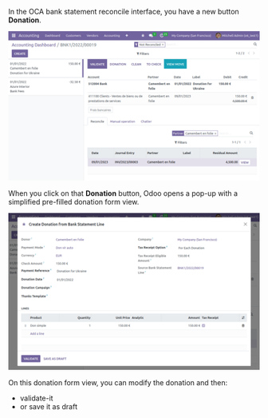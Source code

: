 In the OCA bank statement reconcile interface, you have a new button
**Donation**.

![](../static/description/donation_bank_statement1.png)

When you click on that **Donation** button, Odoo opens a pop-up with a
simplified pre-filled donation form view.

![](../static/description/donation_bank_statement2.png)

On this donation form view, you can modify the donation and then:

- validate-it
- or save it as draft
